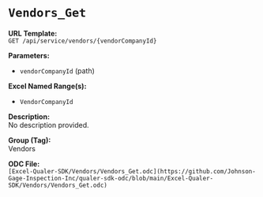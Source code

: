 # `Vendors_Get`

**URL Template:**  
`GET /api/service/vendors/{vendorCompanyId}`

**Parameters:**  
- `vendorCompanyId` (path)

**Excel Named Range(s):**  
- `VendorCompanyId`

**Description:**  
No description provided.

**Group (Tag):**  
Vendors

**ODC File:**  
`[Excel-Qualer-SDK/Vendors/Vendors_Get.odc](https://github.com/Johnson-Gage-Inspection-Inc/qualer-sdk-odc/blob/main/Excel-Qualer-SDK/Vendors/Vendors_Get.odc)`
